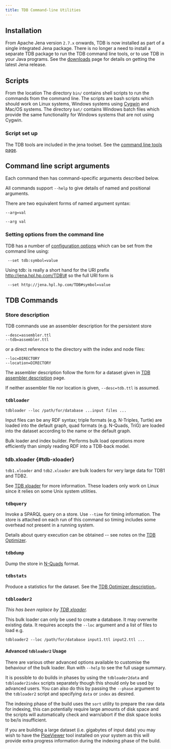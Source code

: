 ```yaml
---
title: TDB Command-line Utilities
---
```


## Installation

From Apache Jena version `2.7.x` onwards, TDB is now installed as part of a single integrated Jena
package. There is no longer a need to install a separate TDB package to run the TDB command line
tools, or to use TDB in your Java programs. See the [downloads](/download/index.cgi) page
for details on getting the latest Jena release.

## Scripts

From the location The directory `bin/` contains shell scripts to run the commands
from the command line. The scripts are bash scripts which should work
on Linux systems, Windows systems using [Cygwin](http://www.cygwin.com/) and
Mac/OS systems. The directory `bat/` contains Windows batch files which
provide the same functionality for Windows systems that are not using
Cygwin.

### Script set up

The TDB tools are included in the jena toolset. See the 
[command line tools page](../tools/).

## Command line script arguments

Each command then has command-specific arguments described below.

All commands support `--help` to give details of named and
positional arguments.

There are two equivalent forms of named argument syntax:

    --arg=val

    --arg val

### Setting options from the command line

TDB has a number of
[configuration options](configuration.html)
which can be set from the command line using:

     --set tdb:symbol=value

Using tdb: is really a short hand for the URI prefix
http://jena.hpl.hp.com/TDB\# so the full URI form is

     --set http://jena.hpl.hp.com/TDB#symbol=value

## TDB Commands

### Store description

TDB commands use an assembler description for the persistent store

    --desc=assembler.ttl
    --tdb=assembler.ttl

or a direct reference to the directory with the index and node
files:

    --loc=DIRECTORY
    --location=DIRECTORY

The assembler description follow the form for a dataset given in
[TDB assembler description](assembler.html "TDB/Assembler") page.

If neither assembler file nor location is given, `--desc=tdb.ttl`
is assumed.

### `tdbloader`

    tdbloader --loc /path/for/database ...input files ...

Input files can be any RDF syntax; triple formats (e.g. N-Triples, Turtle)
are loaded into the default graph, quad formats (e.g. N-Quads, TriG)
are loaded into the dataset according to the name or the default graph.

Bulk loader and index builder. Performs bulk load operations more
efficiently than simply reading RDF into a TDB-back model.

### tdb.xloader {#tdb-xloader}

`tdb1.xloader` and `tdb2.xloader` are bulk loaders for very large data for TDB1
and TDB2.

See [TDB xloader](./tdb-xloader.html) for more information. These loaders only
work on Linux since it relies on some Unix system utilities.

### `tdbquery`

Invoke a SPARQL query on a store. Use `--time` for timing
information. The store is attached on each run of this command so
timing includes some overhead not present in a running system.

Details about query execution can be obtained -- see notes on the
[TDB Optimizer](optimizer.html#investigating-what-is-going-on).

### `tdbdump`

Dump the store in
[N-Quads](http://www.w3.org/TR/n-quads/)
format.

### `tdbstats`

Produce a statistics for the dataset. See the
[TDB Optimizer description.](optimizer.html#statistics-rule-file).

### `tdbloader2`

*This has been replace by  [TDB xloader](./tdb-xloader.html).*

This bulk loader can only be used to create a database. It may
overwrite existing data. It requires accepts the `--loc` argument and a
list of files to load e.g.

    tdbloader2 --loc /path/for/database input1.ttl input2.ttl ...

#### Advanced `tdbloader2` Usage

There are various other advanced options available to customise the
behaviour of the bulk loader.  Run with `--help` to see the full usage 
summary.

It is possible to do builds in phases by using the `tdbloader2data` and
`tdbloader2index` scripts separately though this should only be used
by advanced users.  You can also do this by passing the `--phase`
argument to the `tdbloader2` script and specifying `data` or `index` as
desired.

The indexing phase of the build uses the `sort` utility to prepare the raw
data for indexing, this can potentially require large amounts of disk space
and the scripts will automatically check and warn/abort if the disk space
looks to be/is insufficient.

If you are building a large dataset (i.e. gigabytes of input data) you may 
wish to have the [PipeViewer](http://www.ivarch.com/programs/pv.shtml)
tool installed on your system as this will provide extra progress information 
during the indexing phase of the build.
